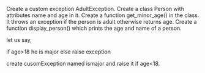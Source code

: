 Create a custom exception AdultException.
Create a class Person with attributes name and age in it.
Create a function get_minor_age() in the class. It throws an exception if the person is adult otherwise returns age.
Create a function display_person() which prints the age and name of a person.

let us say,

if age>18 
    he is major
else
    raise exception

create cusomException named ismajor and raise it if age<18.